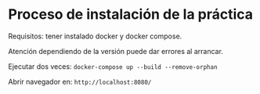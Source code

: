 # Proceso de instalación de la práctica  

Requisitos: tener instalado docker y docker compose.   


Atención dependiendo de la versión puede dar errores al arrancar. 

Ejecutar dos veces:  `docker-compose up --build --remove-orphan`

Abrir navegador en: `http://localhost:8080/`



